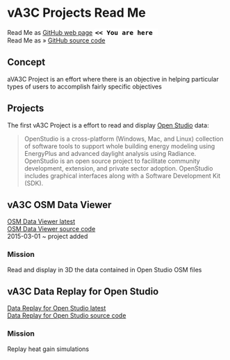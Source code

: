 vA3C Projects Read Me
===

Read Me as [GitHub web page]( http://va3c.github.io/projects/ "view the files as apps." ) <input value="<< You are here" size=15 style="font:bold 11pt monospace;border-width:0;" >  
Read Me as &raquo; <a href=https://github.com/va3c/projects/ target=_top title="View files with GitHub" >GitHub source code</a> <scan style=display:none ><< You are here</scan>  


## Concept

aVA3C Project is an effort where there is an objective in helping particular types of users to accomplish fairly specific objectives
 
## Projects

The first vA3C Project is a effort to read and display [Open Studio]( https://www.openstudio.net/ ) data:

> OpenStudio is a cross-platform (Windows, Mac, and Linux) collection of software tools to support whole building energy modeling using EnergyPlus and advanced daylight analysis using Radiance.  OpenStudio is an open source project to facilitate community development, extension, and private sector adoption. OpenStudio includes graphical interfaces along with a Software Development Kit (SDK). 


## vA3C OSM Data Viewer

<a href=http://va3c.github.io/projects/osm-data-viewer/latest/ target=_top >OSM Data Viewer latest</a>  
<a href=https://github.com/va3c/projects/tree/gh-pages/osm-data-viewer target=_top >OSM Data Viewer source code</a>  
2015-03-01 ~ project added

### Mission
Read and display in 3D the data contained in Open Studio OSM files

## vA3C Data Replay for Open Studio

<a href=http://va3c.github.io/projects/open-s-data-display/latest/ target=_top >Data Replay for Open Studio latest</a>  
<a href=https://github.com/va3c/projects/tree/gh-pages/open-studio-data-display  target=_top>Data Replay for Open Studio source code</a>

### Mission
Replay heat gain simulations